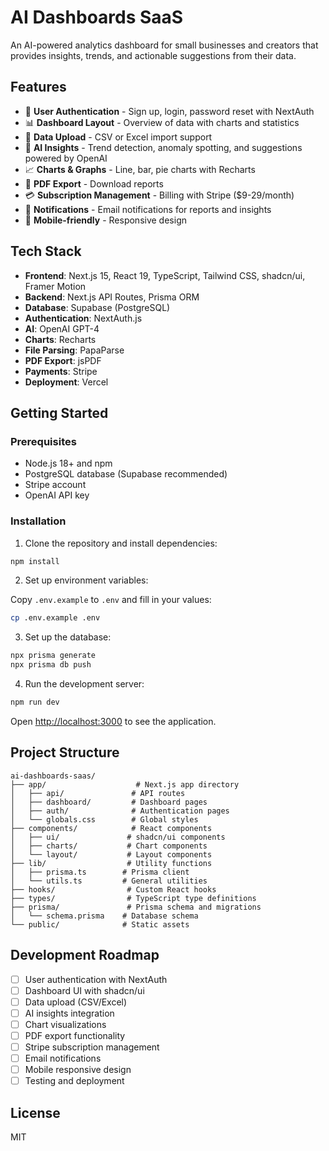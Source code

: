 # AI Dashboards SaaS

An AI-powered analytics dashboard for small businesses and creators that provides insights, trends, and actionable suggestions from their data.

## Features

- 🔐 **User Authentication** - Sign up, login, password reset with NextAuth
- 📊 **Dashboard Layout** - Overview of data with charts and statistics
- 📁 **Data Upload** - CSV or Excel import support
- 🤖 **AI Insights** - Trend detection, anomaly spotting, and suggestions powered by OpenAI
- 📈 **Charts & Graphs** - Line, bar, pie charts with Recharts
- 📄 **PDF Export** - Download reports
- 💳 **Subscription Management** - Billing with Stripe ($9-29/month)
- 📧 **Notifications** - Email notifications for reports and insights
- 📱 **Mobile-friendly** - Responsive design

## Tech Stack

- **Frontend**: Next.js 15, React 19, TypeScript, Tailwind CSS, shadcn/ui, Framer Motion
- **Backend**: Next.js API Routes, Prisma ORM
- **Database**: Supabase (PostgreSQL)
- **Authentication**: NextAuth.js
- **AI**: OpenAI GPT-4
- **Charts**: Recharts
- **File Parsing**: PapaParse
- **PDF Export**: jsPDF
- **Payments**: Stripe
- **Deployment**: Vercel

## Getting Started

### Prerequisites

- Node.js 18+ and npm
- PostgreSQL database (Supabase recommended)
- Stripe account
- OpenAI API key

### Installation

1. Clone the repository and install dependencies:

```bash
npm install
```

2. Set up environment variables:

Copy `.env.example` to `.env` and fill in your values:

```bash
cp .env.example .env
```

3. Set up the database:

```bash
npx prisma generate
npx prisma db push
```

4. Run the development server:

```bash
npm run dev
```

Open [http://localhost:3000](http://localhost:3000) to see the application.

## Project Structure

```
ai-dashboards-saas/
├── app/                    # Next.js app directory
│   ├── api/               # API routes
│   ├── dashboard/         # Dashboard pages
│   ├── auth/              # Authentication pages
│   └── globals.css        # Global styles
├── components/            # React components
│   ├── ui/               # shadcn/ui components
│   ├── charts/           # Chart components
│   └── layout/           # Layout components
├── lib/                  # Utility functions
│   ├── prisma.ts        # Prisma client
│   └── utils.ts         # General utilities
├── hooks/                # Custom React hooks
├── types/                # TypeScript type definitions
├── prisma/               # Prisma schema and migrations
│   └── schema.prisma    # Database schema
└── public/              # Static assets
```

## Development Roadmap

- [ ] User authentication with NextAuth
- [ ] Dashboard UI with shadcn/ui
- [ ] Data upload (CSV/Excel)
- [ ] AI insights integration
- [ ] Chart visualizations
- [ ] PDF export functionality
- [ ] Stripe subscription management
- [ ] Email notifications
- [ ] Mobile responsive design
- [ ] Testing and deployment

## License

MIT
